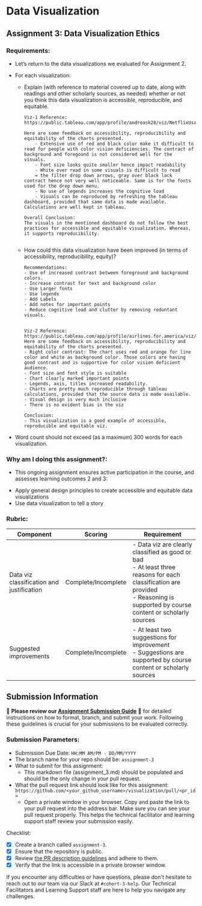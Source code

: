 # Data Visualization

## Assignment 3: Data Visualization Ethics

### Requirements:
- Let’s return to the data visualizations we evaluated for Assignment 2.  
- For each visualization: 
    - Explain (with reference to material covered up to date, along with readings and other scholarly sources, as needed) whether or not you think this data visualization is accessible, reproducible, and equitable. 
        ```
        Viz-1 Reference: https://public.tableau.com/app/profile/andreask28/viz/NetflixUsageV2/NetflixUsage 

        Here are some feedback on accessibility, reproducibility and equitability of the charts presented. 
            - Extensive use of red and black color make it difficult to read for people with color vision deficiencies. The contract of background and foregound is not considered well for the visuals. 
            - Font size looks quite smaller hence impact readability 
            - White over read in some visuals is difficult to read 
            = the filter drop down arrows, gray over black lack contract hence not very well noticeable. Same is for the fonts used for the drop down menu. 
            - No use of legends increases the cognitive load 
            - Visuals can be reproduced by refreshing the tableau dashboard, provided that same data is made available. Calculations are well kept in tableau.

        Overall Conclusion: 
        The visuals in the mentioned dashboard do not follow the best practices for accessible and equitable visualization. Whereas, it supports reproducibility. 


        ```
    - How could this data visualization have been improved (in terms of accessibility, reproducibility, equity)?  
        ```
        Recommendations: 
        - Use of increased contrast between foreground and background colors. 
        - Increase contrast for text and background color 
        - Use Larger fonts 
        - Use legends 
        - Add Labels 
        - Add notes for important points 
        - Reduce cognitive load and clutter by removing reduntant visuals. 


        Viz-2 Reference: https://public.tableau.com/app/profile/airlines.for.america/viz/AverageDomesticAirfareTimeSeries/Dashboard_DomesticTimeSeries 
        Here are some feedback on accessibility, reproducibility and equitability of the charts presented. 
        - Right color contrast: The chart uses red and orange for line color and white as background color. Those colors are having good contrast and is supportive for color vision deficient audience. 
        - Font size and font style is suitable 
        - Chart clearly marked important points
        - Legends, axis, titles increased readability. 
        - Charts are pretty much reproducible through tableau calculations, provided that the source data is made available. 
        - Visual design is very much inclusive 
        - There is no evident bias in the viz 

        Conclusion: 
        - This visualization is a good example of accessible, reproducible and equitable viz. 

        ```

- Word count should not exceed (as a maximum) 300 words for each visualization. 

### Why am I doing this assignment?:
- This ongoing assignment ensures active participation in the course, and assesses learning outcomes 2 and 3:  
* Apply general design principles to create accessible and equitable data visualizations
* Use data visualization to tell a story

### Rubric:
| Component               | Scoring   | Requirement                                                 |
|-------------------------|-----------|-------------------------------------------------------------|
| Data viz classification and justification | Complete/Incomplete | - Data viz are clearly classified as good or bad<br />- At least three reasons for each classification are provided<br />- Reasoning is supported by course content or scholarly sources |
| Suggested improvements  | Complete/Incomplete | - At least two suggestions for improvement<br />- Suggestions are supported by course content or scholarly sources |

## Submission Information

🚨 **Please review our [Assignment Submission Guide](https://github.com/UofT-DSI/onboarding/blob/main/onboarding_documents/submissions.md)** 🚨 for detailed instructions on how to format, branch, and submit your work. Following these guidelines is crucial for your submissions to be evaluated correctly.

### Submission Parameters:
* Submission Due Date: `HH:MM AM/PM - DD/MM/YYYY`
* The branch name for your repo should be: `assignment-3`
* What to submit for this assignment:
    * This markdown file (assignment_3.md) should be populated and should be the only change in your pull request.
* What the pull request link should look like for this assignment: `https://github.com/<your_github_username>/visualization/pull/<pr_id>`
    * Open a private window in your browser. Copy and paste the link to your pull request into the address bar. Make sure you can see your pull request properly. This helps the technical facilitator and learning support staff review your submission easily.

Checklist:
- [x] Create a branch called `assignment-3`.
- [x] Ensure that the repository is public.
- [x] Review [the PR description guidelines](https://github.com/UofT-DSI/onboarding/blob/main/onboarding_documents/submissions.md#guidelines-for-pull-request-descriptions) and adhere to them.
- [x] Verify that the link is accessible in a private browser window.

If you encounter any difficulties or have questions, please don't hesitate to reach out to our team via our Slack at `#cohort-3-help`. Our Technical Facilitators and Learning Support staff are here to help you navigate any challenges.
